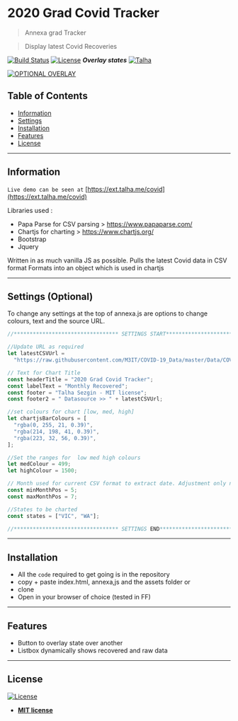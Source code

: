 # 2020 Grad Covid Tracker

> Annexa grad Tracker

> Display latest Covid Recoveries

[![Build Status](http://img.shields.io/travis/badges/badgerbadgerbadger.svg?style=flat-square)](https://travis-ci.org/badges/badgerbadgerbadger) [![License](http://img.shields.io/:license-mit-blue.svg?style=flat-square)](http://badges.mit-license.org)
**_Overlay states_**
[![Talha](https://i.imgur.com/UvsMEQi.png)](https://i.imgur.com/UvsMEQi.png)

[![OPTIONAL OVERLAY](https://i.imgur.com/WbKSoZv.png)](https://i.imgur.com/WbKSoZv.png)

## Table of Contents

- [Information](#information)
- [Settings](#settings)
- [Installation](#installation)
- [Features](#features)
- [License](#license)

---

## Information

`Live demo can be seen at` [https://ext.talha.me/covid](https://ext.talha.me/covid)

Libraries used :

- Papa Parse for CSV parsing > https://www.papaparse.com/
- Chartjs for charting > https://www.chartjs.org/
- Bootstrap
- Jquery

Written in as much vanilla JS as possible.
Pulls the latest Covid data in CSV format
Formats into an object which is used in chartjs

---

## Settings (Optional)

To change any settings at the top of annexa.js are options to change colours, text and the source URL.

```javascript
//********************************* SETTINGS START********************************** */

//Update URL as required
let latestCSVUrl =
  "https://raw.githubusercontent.com/M3IT/COVID-19_Data/master/Data/COVID_AU_state_daily_change.csv";

// Text for Chart Title
const headerTitle = "2020 Grad Covid Tracker";
const labelText = "Monthly Recovered";
const footer = "Talha Sezgin - MIT license";
const footer2 = " Datasource >> " + latestCSVUrl;

//set colours for chart [low, med, high]
let chartjsBarColours = [
  "rgba(0, 255, 21, 0.39)",
  "rgba(214, 198, 41, 0.39)",
  "rgba(223, 32, 56, 0.39)",
];

//Set the ranges for  low med high colours
let medColour = 499;
let highColour = 1500;

// Month used for current CSV format to extract date. Adjustment only needed if CSV format changes
const minMonthPos = 5;
const maxMonthPos = 7;

//States to be charted
const states = ["VIC", "WA"];

//********************************* SETTINGS END********************************** */
```

---

## Installation

- All the `code` required to get going is in the repository
- copy + paste index.html, annexa,js and the assets folder
  or
- clone
- Open in your browser of choice (tested in FF)

---

## Features

- Button to overlay state over another
- Listbox dynamically shows recovered and raw data

---

## License

[![License](http://img.shields.io/:license-mit-blue.svg?style=flat-square)](http://badges.mit-license.org)

- **[MIT license](http://opensource.org/licenses/mit-license.php)**
